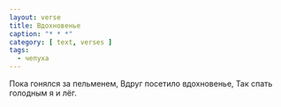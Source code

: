 ```yaml
---
layout: verse
title: Вдохновенье
caption: "* * *"
category: [ text, verses ]
tags:
  - чепуха
---
```

Пока гонялся за пельменем,
Вдруг посетило вдохновенье,
Так спать голодным я и лёг.
